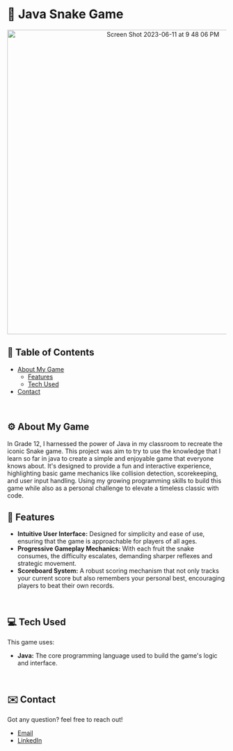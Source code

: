 # 🐍 Java Snake Game

<p align="center">
  
 <img width="700" alt="Screen Shot 2023-06-11 at 9 48 06 PM" src="https://github.com/GavraMG/JavaPingPongGame/assets/145468935/c061dfba-13cb-4570-88c0-4d5c5dccb4b4">

</p>

## 📖 Table of Contents

- [About My Game](#-about-my-game)
  - [Features](#-features)
  - [Tech Used](#-tech-used)
- [Contact](#-contact)

<br/>

## ⚙️ About My Game
In Grade 12, I harnessed the power of Java in my classroom to recreate the iconic Snake game. This project was aim to try to use the knowledge that I learn so far in java to create a simple and enjoyable game that everyone knows about. It's designed to provide a fun and interactive experience, highlighting basic game mechanics like collision detection, scorekeeping, and user input handling. Using my growing programming skills to build this game while also as a personal challenge to elevate a timeless classic with code.
<br/>

## 🚀 Features

- **Intuitive User Interface:** Designed for simplicity and ease of use, ensuring that the game is approachable for players of all ages.
- **Progressive Gameplay Mechanics:** With each fruit the snake consumes, the difficulty escalates, demanding sharper reflexes and strategic movement.
- **Scoreboard System:** A robust scoring mechanism that not only tracks your current score but also remembers your personal best, encouraging players to beat their own records.

<br/>

## 💻 Tech Used

This game uses: 

- **Java:** The core programming language used to build the game's logic and interface.

<br/>

## ✉️ Contact

Got any question? feel free to reach out!

- [Email](mailto:markusgavra@gmail.com)
- [LinkedIn](https://www.linkedin.com/in/markus-gavra)
